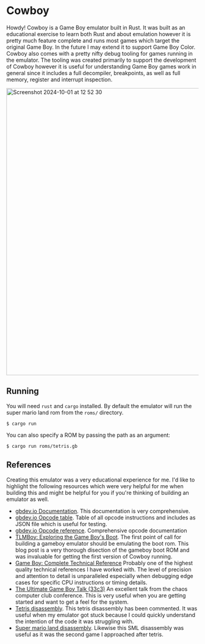 # Cowboy

Howdy! Cowboy is a Game Boy emulator built in Rust. It was built as an
educational exercise to learn both Rust and about emulation however it is
pretty much feature complete and runs most games which target the original Game
Boy. In the future I may extend it to support Game Boy Color. Cowboy also comes
with a pretty nifty debug tooling for games running in the emulator. The
tooling was created primarily to support the development of Cowboy however it
is useful for understanding Game Boy games work in general since it includes a
full decompiler, breakpoints, as well as full memory, register and interrupt
inspection.

<img width="752" alt="Screenshot 2024-10-01 at 12 52 30" src="https://github.com/user-attachments/assets/424f71d1-b2c7-4ab1-a3d6-0058aca6f100">


## Running

You will need `rust` and `cargo` installed. By default the emulator will run
the super mario land rom from the `roms/` directory.

```
$ cargo run
```

You can also specify a ROM by passing the path as an argument:

```
$ cargo run roms/tetris.gb
```

## References

Creating this emulator was a very educational experience for me. I'd like to
highlight the following resources which were very helpful for me when building
this and might be helpful for you if you're thinking of building an emulator as
well.

- [gbdev.io Documentation](https://gbdev.io/pandocs/). This documentation is
  very comprehensive.
- [gbdev.io Opcode table](https://gbdev.io/gb-opcodes/optables/). Table of all
  opcode instructions and includes as JSON file which is useful for testing.
- [gbdev.io Opcode reference](https://gbdev.io/gb-opcodes/optables/).
  Comprehensive opcode documentation
- [TLMBoy: Exploring the Game Boy's
  Boot](https://www.chciken.com/tlmboy/2022/05/02/gameboy-boot.html#25-load-the-logo).
  The first point of call for building a gameboy emulator should be emulating the
  boot rom. This blog post is a very thorough disection of the gameboy boot ROM
  and was invaluable for getting the first version of Cowboy running.
- [Game Boy: Complete Technical
  Reference](https://gekkio.fi/files/gb-docs/gbctr.pdf) Probably one of the
  highest quality technical references I have worked with. The level of precision
  and attention to detail is unparalleled especially when debugging edge cases for
  specific CPU instructions or timing details.
- [The Ultimate Game Boy Talk
  (33c3)](https://www.youtube.com/watch?v=HyzD8pNlpwI&t=2540s) An excellent talk
  from the chaos computer club conference. This is very useful when you are
  getting started and want to get a feel for the system.
- [Tetris disassembly](https://github.com/osnr/tetris). This tetris disassembly
  has been commented. It was useful when my emulator got stuck because I could
  quickly understand the intention of the code it was struggling with.
- [Super mario land
  disassembly](https://github.com/kaspermeerts/supermarioland/). Likewise this
  SML disassembly was useful as it was the second game I approached after tetris.
